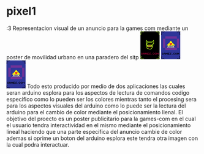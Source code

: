 # pixel1
:3
Representacion visual de un anuncio para la games com mediante un poster de movilidad urbano en una paradero del sitp 
![alt text](pixilart-drawing.png)
![alt text](<pixilart-drawing (2).png>)
![alt text](<pixilart-drawing (2)-1.png>)
Todo esto producido por medio de dos aplicaciones las cuales seran arduino esplora para los aspectos de lectura de comandos  codigo especifico como lo pueden ser los colores mientras tanto el procesing sera para los aspectos visuales del arduino como lo puede ser la lectura del arduino para el cambio de color mediante el posicionamiento lienal.
El objetivo del proecto es un poster publicitario para la games-com en el cual el usuario tendra interactividad en el mismo mediante el posicionamiento lineal haciendo que una parte especifica del anuncio cambie de color ademas si oprime un boton del arduino esplora este tendra otra imagen con la cual podra interactuar.